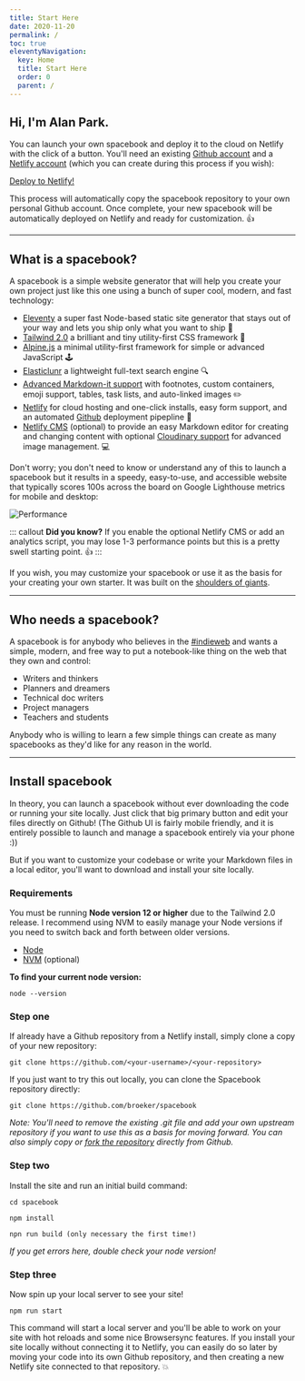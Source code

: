```yaml
---
title: Start Here
date: 2020-11-20
permalink: /
toc: true
eleventyNavigation:
  key: Home
  title: Start Here
  order: 0
  parent: /
---
```

## Hi, I'm Alan Park.

You can launch your own spacebook and deploy it to the cloud on Netlify with the click of a button. You'll need an existing [Github account](https://github.com/) and a [Netlify account](https://www.netlify.com/) (which you can create during this process if you wish): 

<div class="flex justify-center my-4 width-full">
<a class="btn" href="https://app.netlify.com/start/deploy?repository=https://github.com/broeker/spacebook">Deploy to Netlify!</a>
</div>

This process will automatically copy the spacebook repository to your own personal Github account. Once complete, your new spacebook will be automatically deployed on Netlify and ready for customization. 👍

- - -

## What is a spacebook?

A spacebook is a simple website generator that will help you create your own project just like this one using a bunch of super cool, modern, and fast technology:

* [Eleventy](https://www.11ty.io) a super fast Node-based static site generator that stays out of your way and lets you ship only what you want to ship 🚀
* [Tailwind 2.0](https://tailwindcss.com/) a brilliant and tiny utility-first CSS framework 🎨
* [Alpine.js](https://github.com/alpinejs/alpine) a minimal utility-first framework for simple or advanced JavaScript 🕹️
* [Elasticlunr](http://elasticlunr.com/) a lightweight full-text search engine 🔍
* [Advanced Markdown-it support](https://github.com/markdown-it/markdown-it) with footnotes, custom containers, emoji support, tables, task lists, and auto-linked images ✏️
* [Netlify](https://www.netlify.com/) for cloud hosting and one-click installs, easy form support, and an automated [Github](https://github.com/) deployment pipepline 🤖
* [Netlify CMS](https://www.netlify.com/) (optional) to provide an easy Markdown editor for creating and changing content with optional [Cloudinary support](https://cloudinary.com/) for advanced image management. 💻

Don't worry; you don't need to know or understand any of this to launch a spacebook but it results in a speedy, easy-to-use, and accessible website that typically scores 100s across the board on Google Lighthouse metrics for mobile and desktop:

![Performance](/static/img/spacebook.png)

::: callout
**Did you know?** If you enable the optional Netlify CMS or add an analytics script, you may lose 1-3 performance points but this is a pretty swell starting point. 👍
:::

If you wish, you may customize your spacebook or use it as the basis for your creating your own starter. It was built on the [shoulders of giants](/credits).

- - -

## Who needs a spacebook?

A spacebook is for anybody who believes in the [\#indieweb](https://indieweb.org/) and wants a simple, modern, and free way to put a notebook-like thing on the web that they own and control:

* Writers and thinkers
* Planners and dreamers
* Technical doc writers
* Project managers
* Teachers and students

Anybody who is willing to learn a few simple things can create as many spacebooks as they'd like for any reason in the world.

- - -

## Install spacebook

In theory, you can launch a spacebook without ever downloading the code or running your site locally. Just click that big primary button and edit your files directly on Github! (The Github UI is fairly mobile friendly, and it is entirely possible to launch and manage a spacebook entirely via your phone :))  

But if you want to customize your codebase or write your Markdown files in a local editor, you'll want to download and install your site locally.

### Requirements

You must be running **Node version 12 or higher** due to the Tailwind 2.0 release. I recommend using NVM to easily manage your Node versions if you need to switch back and forth between older versions.

* [Node](https://nodejs.org/)
* [NVM](https://github.com/nvm-sh/nvm) (optional)

**To find your current node version:**

```
node --version
```

### Step one

If already have a Github repository from a Netlify install, simply clone a copy of your new repository:

```
git clone https://github.com/<your-username>/<your-repository>
```

If you just want to try this out locally, you can clone the Spacebook repository directly:

```
git clone https://github.com/broeker/spacebook
```

*Note: You'll need to remove the existing .git file and add your own upstream repository if you want to use this as a basis for moving forward. You can also simply copy or [fork the repository](https://github.com/broeker/spacebook) directly from Github.*

### Step two

Install the site and run an initial build command:

```
cd spacebook

npm install

npn run build (only necessary the first time!)
```

*If you get errors here, double check your node version!*

### Step three

Now spin up your local server to see your site!

```
npm run start
```

This command will start a local server and you'll be able to work on your site with hot reloads and some nice Browsersync features. If you install your site locally without connecting it to Netlify, you can easily do so later by moving your code into its own Github repository, and then creating a new Netlify site connected to that repository. 💥